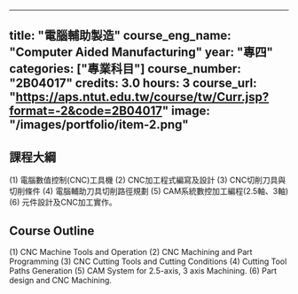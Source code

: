 
---
title: "電腦輔助製造"
course_eng_name: "Computer Aided Manufacturing"
year: "專四"
categories: ["專業科目"]
course_number: "2B04017"
credits: 3.0
hours: 3
course_url: "https://aps.ntut.edu.tw/course/tw/Curr.jsp?format=-2&code=2B04017"
image: "/images/portfolio/item-2.png"
---

## 課程大綱

(1)	電腦數值控制(CNC)工具機
(2)	CNC加工程式編寫及設計
(3)	CNC切削刀具與切削條件
(4)	電腦輔助刀具切削路徑規劃
(5)	CAM系統數控加工編程(2.5軸、3軸)
(6) 元件設計及CNC加工實作。

## Course Outline

(1)	CNC Machine Tools and Operation 
(2)	CNC Machining and Part Programming
(3)	CNC Cutting Tools and Cutting Conditions
(4)	Cutting Tool Paths Generation
(5)	CAM System for 2.5-axis, 3 axis Machining.
(6) Part design and CNC Machining.
